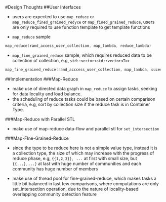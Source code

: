 #Design Thoughts
##User Interfaces
- users are expected to use `map_reduce` or `map_reduce_fined_grained_redyce` or `map_fined_grained_reduce`, users are only 
required to use function template to get template functions

- `map_reduce` sample

```cpp
map_reduce(rand_access_user_collection, map_lambda, reduce_lambda)
```

- `map_fine_grained_reduce` sample, which requires reduced data to be collection of collection, e.g, `std::vector<std::vector<T>>`

```cpp
map_fine_grained_reduce(rand_acccess_user_collection, map_lambda, sucess_call_back_lambda, fail_call_back_lambda, predicate_lambda)
```

##Implementation
###Map-Reduce
- make use of directed data graph in `map_reduce` to assign tasks, seeking for data locality and load balance.
- the scheduling of reduce tasks could be based on certain comparison criteria, e.g, sort by collection size if the reduce task is in Container Type.

###Map-Reduce with Parallel STL
- make use of map-reduce data-flow and parallel stl for `set_intersection`

###Map-FIne-Grained-Reduce
- since the type to be reduce here is not a simple value type, instead it is a collection type, the size of which may increase with the 
progress of reduce phase, e.g, `{{1,2,3}}, ...` at first with small size, but `{{...},...}` at last with huge number of communities and 
each community has huge number of members

- make use of thread pool for fine-grained-reduce, which makes tasks a little bit balanced in last few comparisons, where computations are
 only set_intersection operation, due to the nature of locality-based overlapping community detection feature


